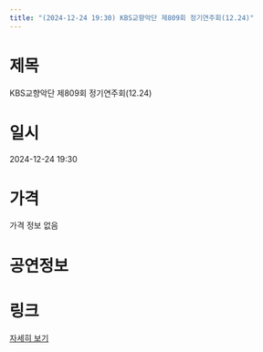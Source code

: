 ```yaml
---
title: "(2024-12-24 19:30) KBS교향악단 제809회 정기연주회(12.24)"
---
```


# 제목
KBS교향악단 제809회 정기연주회(12.24)

# 일시
2024-12-24 19:30

# 가격
가격 정보 없음

# 공연정보
  
  


# 링크
[자세히 보기](https://www.sac.or.kr/site/main/show/show_view?SN=68771 "https://www.sac.or.kr/site/main/show/show_view?SN=68771")

